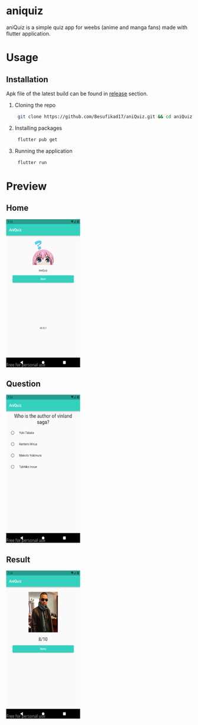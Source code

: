 # aniquiz

 aniQuiz is a simple quiz app for weebs (anime and manga fans) made with flutter application.

# Usage 

## Installation

  Apk file of the latest build can be found in [release](https://github.com/Besufikad17/aniQuiz/releases/tag/v0.0.1) section.

1. Cloning the repo

   ```bash
    git clone https://github.com/Besufikad17/aniQuiz.git && cd aniQuiz
   ```
2. Installing packages

   ```bash
    flutter pub get
   ```
3. Running the application

   ```bash
    flutter run
   ```
# Preview

   ## Home

   <img src="assets/images/screenshots/screenshot-2023-04-27_10.33.44.591.png" width="200px" height="400px">

   ## Question

   <img src="assets/images/screenshots/screenshot-2023-04-27_10.33.50.339.png" width="200px" height="400px">
   
   ## Result
   
   <img src="assets/images/screenshots/screenshot-2023-04-27_10.34.04.578.png" width="200px" height="400px">